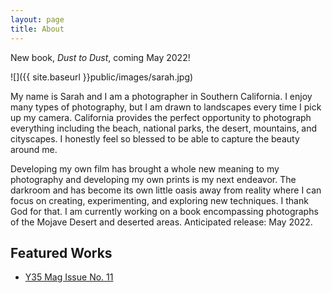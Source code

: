 ```yaml
---
layout: page
title: About
---
```


<p class="message">
  New book, <em>Dust to Dust</em>, coming May 2022!
</p>

![]({{ site.baseurl }}public/images/sarah.jpg)

My name is Sarah and I am a photographer in Southern California. I enjoy many types of photography, but I am drawn to landscapes every time I pick up my camera. California provides the perfect opportunity to photograph everything including the beach, national parks, the desert, mountains, and cityscapes. I honestly feel so blessed to be able to capture the beauty around me.

Developing my own film has brought a whole new meaning to my photography and developing my own prints is my next endeavor. The darkroom and has become its own little oasis away from reality where I can focus on creating, experimenting, and exploring new techniques. I thank God for that. I am currently working on a book encompassing photographs of the Mojave Desert and deserted areas. Anticipated release: May 2022.

## Featured Works

- [Y35 Mag Issue No. 11](https://www.yung35mm.com/y35magazine/p/y35-mag-issue-no-11)
